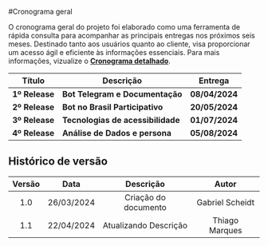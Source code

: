 #Cronograma geral

O cronograma geral do projeto foi elaborado como uma ferramenta de rápida consulta para acompanhar as principais entregas nos próximos seis meses. Destinado tanto aos usuários quanto ao cliente, visa proporcionar um acesso ágil e eficiente às informações essenciais. Para mais informações, vizualize o  [**Cronograma detalhado**](./Cronograma%20Detalhado.md).


 Título                   | Descrição                                      |    Entrega     |
|-------------------------|------------------------------------------------|----------------|
| **1º Release**          | **Bot Telegram e Documentação**                | **08/04/2024** |
| **2º Release**          | **Bot no Brasil Participativo**                | **20/05/2024** | 
| **3º Release**          | **Tecnologias de acessibilidade**              | **01/07/2024** | 
| **4º Release**          | **Análise de Dados e persona**                 | **05/08/2024** |

## Histórico de versão

| Versão |    Data    |                       Descrição                       |      Autor       |
| :----: | :--------: | :---------------------------------------------------: | :--------------: |
|  1.0   | 26/03/2024 |           Criação do documento                        | Gabriel Scheidt  |
|  1.1   | 22/04/2024 |           Atualizando Descrição                       | Thiago Marques   |